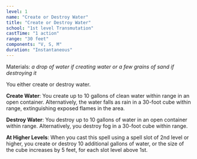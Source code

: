 ```yaml
---
level: 1
name: "Create or Destroy Water"
title: "Create or Destroy Water"
school: "1st level Transmutation"
castTime: "1 action"
range: "30 feet"
components: "V, S, M"
duration: "Instantaneous"
---
```


Materials: *a drop of water if creating water or a few grains of sand if destroying it*

You either create or destroy water.

**Create Water**: You create up to 10 gallons of clean water within range in an open container. Alternatively, the water falls as rain in a 30-foot cube within range, extinguishing exposed flames in the area.

**Destroy Water**: You destroy up to 10 gallons of water in an open container within range. Alternatively, you destroy fog in a 30-foot cube within range.

**At Higher Levels**: When you cast this spell using a spell slot of 2nd level or higher, you create or destroy 10 additional gallons of water, or the size of the cube increases by 5 feet, for each slot level above 1st.
